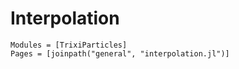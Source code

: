 # Interpolation

```@autodocs
Modules = [TrixiParticles]
Pages = [joinpath("general", "interpolation.jl")]
```
